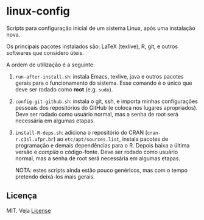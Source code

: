 # linux-config

Scripts para configuração inicial de um sistema Linux, após uma instalação nova.

Os principais pacotes instalados são: LaTeX (texlive), R, git, e outros softwares que considero úteis.

A ordem de utilização é a seguinte:

1. `run-after-install.sh`: instala Emacs, texlive, java  e outros    pacotes gerais para o funcionamento do sistema. Esse comando é o único que deve ser rodado como **root** (e.g. `sudo`).
2. `config-git-github.sh`: instala o git, ssh, e importa minhas configurações pessoais dos repositórios do GitHub (e coloca nos lugares apropriados). Deve ser rodado como usuário normal, mas a senha de root será necessária em algumas etapas.
3. `install-R-deps.sh`: adiciona o repositório do CRAN (`cran-r.c3sl.ufpr.br`) ao `etc/apt/sources.list`, instala pacotes de programação e demais dependências para o R. Depois baixa a última versão e *compila* o código-fonte. Deve ser rodado como usuário normal, mas a senha de root será necessária em algumas etapas.

	NOTA: estes scripts ainda estão pouco genéricos, mas com o tempo 	pretendo deixá-los mais gerais.

## Licença

MIT. Veja [License](License.md)